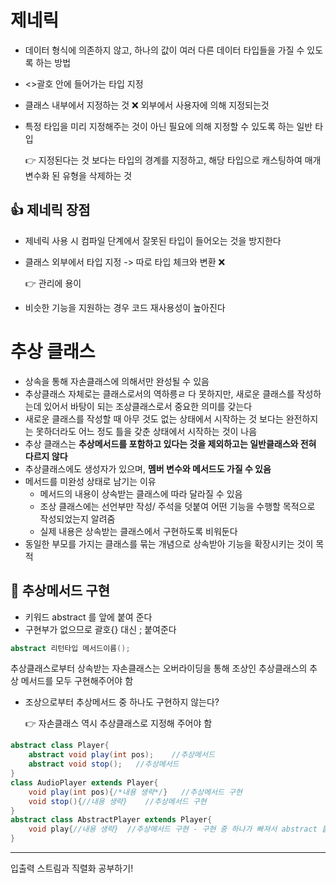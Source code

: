 # 제네릭

- 데이터 형식에 의존하지 않고, 하나의 값이 여러 다른 데이터 타입들을 가질 수 있도록 하는 방법

- <>괄호 안에 들어가는 타입 지정

- 클래스 내부에서 지정하는 것 :x: 외부에서 사용자에 의해 지정되는것

- 특정 타입을 미리 지정해주는 것이 아닌 필요에 의해 지정할 수 있도록 하는 일반 타입

  :point_right: 지정된다는 것 보다는 타입의 경계를 지정하고, 해당 타입으로 캐스팅하여 매개변수화 된 유형을 삭제하는 것

## :thumbsup: 제네릭 장점

- 제네릭 사용 시 컴파일 단계에서 잘못된 타입이 들어오는 것을 방지한다

- 클래스 외부에서 타입 지정 -> 따로 타입 체크와 변환 :x:

  :point_right: 관리에 용이

- 비슷한 기능을 지원하는 경우 코드 재사용성이 높아진다



# 추상 클래스

- 상속을 통해 자손클래스에 의해서만 완성될 수 있음
- 추상클래스 자체로는 클래스로서의 역하릉ㄹ 다 못하지만, 새로운 클래스를 작성하는데 있어서 바탕이 되는 조상클래스로서 중요한 의미를 갖는다
- 새로운 클래스를 작성할 때 아무 것도 없는 상태에서 시작하는 것 보다는 완전하지는 못하더라도 어느 정도 틀을 갖춘 상태에서 시작하는 것이 나음
- 추상 클래스는 **추상메서드를 포함하고 있다는 것을 제외하고는 일반클래스와 전혀 다르지 않다**
- 추상클래스에도 생성자가 있으며, **멤버 변수와 메서드도 가질 수 있음**
- 메서드를 미완성 상태로 남기는 이유
  - 메서드의 내용이 상속받는 클래스에 따라 달라질 수 있음
  - 조상 클래스에는 선언부만 작성/ 주석을 덧붙여 어떤 기능을 수행할 목적으로 작성되었는지 알려줌
  - 실제 내용은 상속받는 클래스에서 구현하도록 비워둔다
- 동일한 부모를 가지는 클래스를 묶는 개념으로 상속받아 기능을 확장시키는 것이 목적



## :thinking: 추상메서드 구현

- 키워드 abstract 를 앞에 붙여 준다
- 구현부가 없으므로 괄호{} 대신 ; 붙여준다

```java
abstract 리턴타입 메서드이름();
```

추상클래스로부터 상속받는 자손클래스는 오버라이딩을 통해 조상인 추상클래스의 추상 메서드를 모두 구현해주어야 함

- 조상으로부터 추상메서드 중 하나도 구현하지 않는다?

  :point_right: 자손클래스 역시 추상클래스로 지정해 주어야 함

```java
abstract class Player{
	abstract void play(int pos); 	//추상메서드
	abstract void stop();	//추상메서드
}
class AudioPlayer extends Player{
	void play(int pos){/*내용 생략*/}	//추상메서드 구현
	void stop(){//내용 생략}	//추상메서드 구현
}
abstract class AbstractPlayer extends Player{
	void play{//내용 생략}	//추상메서드 구현 - 구현 중 하나가 빠져서 abstract 붙여줌
}
```

--------

입출력 스트림과 직렬화 공부하기!